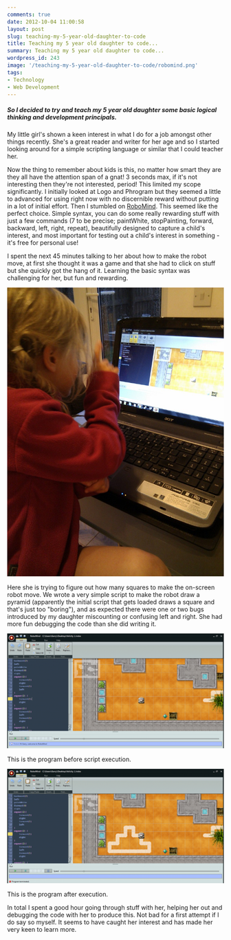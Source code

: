 ```yaml
---
comments: true
date: 2012-10-04 11:00:58
layout: post
slug: teaching-my-5-year-old-daughter-to-code
title: Teaching my 5 year old daughter to code...
summary: Teaching my 5 year old daughter to code...
wordpress_id: 243
image: '/teaching-my-5-year-old-daughter-to-code/robomind.png'
tags:
- Technology
- Web Development
---
```


#####  So I decided to try and teach my 5 year old daughter some basic logical thinking and development principals.

My little girl's shown a keen interest in what I do for a job amongst other things recently. She's a great reader and writer for her age and so I started looking around for a simple scripting language or similar that I could teacher her.

Now the thing to remember about kids is this, no matter how smart they are they all have the attention span of a gnat! 3 seconds max, if it's not interesting then they're not interested, period! This limited my scope significantly. I initially looked at Logo and Phrogram but they seemed a little to advanced for using right now with no discernible reward without putting in a lot of initial effort. Then I stumbled on [RoboMind](http://www.robomind.net/en/index.html). This seemed like the perfect choice. Simple syntax, you can do some really rewarding stuff with just a few commands (7 to be precise; paintWhite, stopPainting, forward, backward, left, right, repeat), beautifully designed to capture a child's interest, and most important for testing out a child's interest in something - it's free for personal use!

I spent the next 45 minutes talking to her about how to make the robot move, at first she thought it was a game and that she had to click on stuff but she quickly got the hang of it. Learning the basic syntax was challenging for her, but fun and rewarding.

[![](/img/posts/teaching-my-5-year-old-daughter-to-code/scripting.jpg)](/img/posts/teaching-my-5-year-old-daughter-to-code/scripting.jpg)

Here she is trying to figure out how many squares to make the on-screen robot move. We wrote a very simple script to make the robot draw a pyramid (apparently the initial script that gets loaded draws a square and that's just too "boring"), and as expected there were one or two bugs introduced by my daughter miscounting or confusing left and right. She had more fun debugging the code than she did writing it.

[![](/img/posts/teaching-my-5-year-old-daughter-to-code/script_before.png)](/img/posts/teaching-my-5-year-old-daughter-to-code/script_before.png)

This is the program before script execution.

[![](/img/posts/teaching-my-5-year-old-daughter-to-code/script_after.png)](/img/posts/teaching-my-5-year-old-daughter-to-code/script_after.png)

This is the program after execution.

In total I spent a good hour going through stuff with her, helping her out and debugging the code with her to produce this. Not bad for a first attempt if I do say so myself. It seems to have caught her interest and has made her very keen to learn more.
